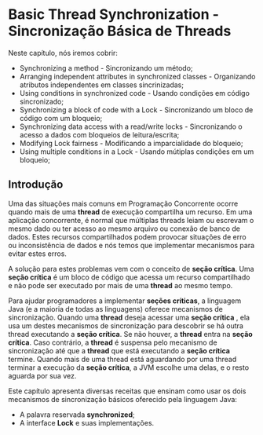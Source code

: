# Basic Thread Synchronization - Sincronização Básica de Threads

Neste capítulo, nós iremos cobrir:
- Synchronizing a method - Sincronizando um método;
- Arranging independent attributes in synchronized classes - Organizando atributos independentes em
  classes sincrinizadas;
- Using conditions in synchronized code - Usando condições em código sincronizado;
- Synchronizing a block of code with a Lock - Sincronizando um bloco de código com um bloqueio;
- Synchronizing data access with a read/write locks - Sincronizando o acesso a dados com bloqueios de
  leitura/escrita;
- Modifying Lock fairness - Modificando a imparcialidade do bloqueio;
- Using multiple conditions in a Lock - Usando mútiplas condições em um bloqueio;

## Introdução
Uma das situações mais comuns em Programação Concorrente ocorre quando mais de uma **thread** de execução
compartilha um recurso. Em uma aplicação concorrente, é normal que múltiplas threads leiam ou escrevam o
mesmo dado ou ter acesso ao mesmo arquivo ou conexão de banco de dados. Estes recursos compartilhados podem
provocar situações de erro ou inconsistência de dados e nós temos que implementar mecanismos para evitar
estes erros.

A solução para estes problemas vem com o conceito de **seção crítica**. Uma **seção crítica** é um bloco de
código que acessa um recurso compartilhado e não pode ser executado por mais de uma **thread** ao mesmo
tempo.

Para ajudar programadores a implementar **seções críticas**, a linguagem Java (e a maioria de todas as
linguagens) oferece mecanismos de sincronização. Quando uma **thread** deseja acessar uma **seção crítica**
, ela usa um destes mecanismos de sincronização para descobrir se há outra thread executando a **seção
crítica**. Se não houver, a **thread** entra na **seção crítica**. Caso contrário, a **thread** é suspensa
pelo mecanismo de sincronização até que a **thread** que está executando a **seção crítica** termine.
Quando mais de uma thread está aguardando por uma thread terminar a execução da **seção crítica**, a JVM
escolhe uma delas, e o resto aguarda por sua vez.

Este capítulo apresenta diversas receitas que ensinam como usar os dois mecanismos de sincronização básicos
oferecido pela linguagem Java:
- A palavra reservada **synchronized**;
- A interface **Lock** e suas implementações.
